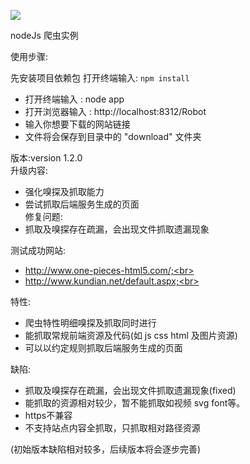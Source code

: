 ![](http://www.baidu.com/img/bdlogo.gif) 

nodeJs 爬虫实例<br>

使用步骤:<br>

先安装项目依赖包 打开终端输入: `npm install`<br>

* 打开终端输入 : node app<br>
* 打开浏览器输入 : http://localhost:8312/Robot<br>
* 输入你想要下载的网站链接<br>
* 文件将会保存到目录中的 "download" 文件夹<br>

版本:version 1.2.0<br>
升级内容:<br>
* 强化嗅探及抓取能力<br>
* 尝试抓取后端服务生成的页面<br>
修复问题:<br>
* 抓取及嗅探存在疏漏，会出现文件抓取遗漏现象<br>

测试成功网站:<br>
* http://www.one-pieces-html5.com/;<br>
* http://www.kundian.net/default.aspx;<br>

特性:<br>
* 爬虫特性明细嗅探及抓取同时进行<br>
* 能抓取常规前端资源及代码(如 js css html 及图片资源)<br>
* 可以以约定规则抓取后端服务生成的页面<br>

缺陷:<br>
* 抓取及嗅探存在疏漏，会出现文件抓取遗漏现象(fixed)<br>
* 能抓取的资源相对较少，暂不能抓取如视频 svg font等。<br>
* https不兼容<br>
* 不支持站点内容全抓取，只抓取相对路径资源<br>

(初始版本缺陷相对较多，后续版本将会逐步完善)<br>
